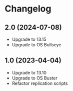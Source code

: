 # Changelog

## 2.0 (2024-07-08)

- Upgrade to 13.15
- Upgrade to OS Bullseye

## 1.0 (2023-04-04)

- Upgrade to 13.10
- Upgrade to OS Buster
- Refactor replication scripts

